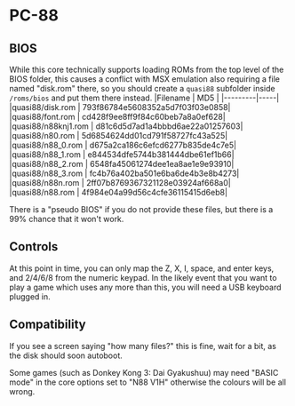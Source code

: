 # PC-88

## BIOS
While this core technically supports loading ROMs from the top level of the BIOS folder, this causes a conflict with MSX emulation also requiring a file named "disk.rom" there, so you should create a `quasi88` subfolder inside `/roms/bios` and put them there instead.
|Filename | MD5 |
|---------|-----|
|quasi88/disk.rom | 793f86784e5608352a5d7f03f03e0858|
|quasi88/font.rom | cd428f9ee8ff9f84c60beb7a8a0ef628|
|quasi88/n88knj1.rom | d81c6d5d7ad1a4bbbd6ae22a01257603|
|quasi88/n80.rom | 5d6854624dd01cd791f58727fc43a525|
|quasi88/n88_0.rom | d675a2ca186c6efcd6277b835de4c7e5|
|quasi88/n88_1.rom | e844534dfe5744b381444dbe61ef1b66|
|quasi88/n88_2.rom | 6548fa45061274dee1ea8ae1e9e93910|
|quasi88/n88_3.rom | fc4b76a402ba501e6ba6de4b3e8b4273|
|quasi88/n88n.rom | 2ff07b8769367321128e03924af668a0|
|quasi88/n88.rom | 4f984e04a99d56c4cfe36115415d6eb8|

There is a "pseudo BIOS" if you do not provide these files, but there is a 99% chance that it won't work.

## Controls
At this point in time, you can only map the Z, X, I, space, and enter keys, and 2/4/6/8 from the numeric keypad. In the likely event that you want to play a game which uses any more than this, you will need a USB keyboard plugged in.

## Compatibility
If you see a screen saying "how many files?" this is fine, wait for a bit, as the disk should soon autoboot.

Some games (such as Donkey Kong 3: Dai Gyakushuu) may need "BASIC mode" in the core options set to "N88 V1H" otherwise the colours will be all wrong.
